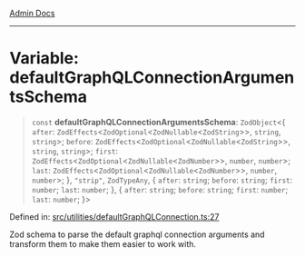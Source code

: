 [Admin Docs](/)

***

# Variable: defaultGraphQLConnectionArgumentsSchema

> `const` **defaultGraphQLConnectionArgumentsSchema**: `ZodObject`\<\{ `after`: `ZodEffects`\<`ZodOptional`\<`ZodNullable`\<`ZodString`\>\>, `string`, `string`\>; `before`: `ZodEffects`\<`ZodOptional`\<`ZodNullable`\<`ZodString`\>\>, `string`, `string`\>; `first`: `ZodEffects`\<`ZodOptional`\<`ZodNullable`\<`ZodNumber`\>\>, `number`, `number`\>; `last`: `ZodEffects`\<`ZodOptional`\<`ZodNullable`\<`ZodNumber`\>\>, `number`, `number`\>; \}, `"strip"`, `ZodTypeAny`, \{ `after`: `string`; `before`: `string`; `first`: `number`; `last`: `number`; \}, \{ `after`: `string`; `before`: `string`; `first`: `number`; `last`: `number`; \}\>

Defined in: [src/utilities/defaultGraphQLConnection.ts:27](https://github.com/Suyash878/talawa-api/blob/3646aad880eea5a7cfb665aa9031a4d873c30798/src/utilities/defaultGraphQLConnection.ts#L27)

Zod schema to parse the default graphql connection arguments and transform them to make them easier to work with.
